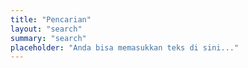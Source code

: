 ```yaml
---
title: "Pencarian"
layout: "search"
summary: "search"
placeholder: "Anda bisa memasukkan teks di sini..."
---
```

